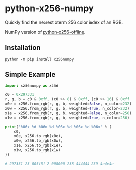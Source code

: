 # python-x256-numpy

Quickly find the nearest xterm 256 color index of an RGB.

NumPy version of [python-x256-offline](https://github.com/userElaina/python-x256-offline).

## Installation

```shell
python -m pip install x256numpy
```

## Simple Example

```python
import x256numpy as x256

c0 = 0x297331
r, g, b = c0 & 0xff, (c0 >> 8) & 0xff, (c0 >> 16) & 0xff
x0e = x256.from_rgb(r, g, b, weighted=False, n_color=232)
x0w = x256.from_rgb(r, g, b, weighted=True, n_color=232)
x1e = x256.from_rgb(r, g, b, weighted=False, n_color=256)
x1w = x256.from_rgb(r, g, b, weighted=True, n_color=256)

print('%06x %d %06x %d %06x %d %06x %d %06x' % (
    c0,
    x0e, x256.to_rgb(x0e),
    x0w, x256.to_rgb(x0w),
    x1e, x256.to_rgb(x1e),
    x1w, x256.to_rgb(x1w)
))

# 297331 23 005f5f 2 008000 238 444444 239 4e4e4e
```
